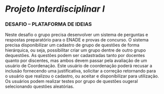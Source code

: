# _Projeto Interdisciplinar I_

### DESAFIO  – PLATAFORMA DE IDEIAS

Neste desafio o grupo precisa desenvolver um sistema de perguntas e respostas preparatório para o ENADE e provas de concurso. O sistema precisa disponibilizar um cadastro de grupo de questões de forma hierárquica, ou seja, possibilitar criar um grupo dentre de outro grupo dequestões. As questões podem ser cadastradas tanto por docentes quanto por discentes, mas ambos devem passar pela avaliação de um usuário de Coordenação. Este usuário de coordenação poderá recusar a inclusão fornecendo uma justificativa, solicitar a correção retornando para o usuário que realizou o cadastro, ou aceitar e disponibilizar para utilização. Os usuários podem realizar testes por grupo de questões ougeral selecionando questões aleatórias.
